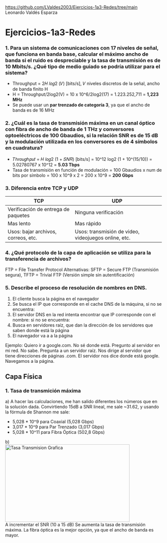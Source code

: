 https://github.com/LValdes2003/Ejercicios-1a3-Redes/tree/main  
Leonardo Valdés Esparza

# Ejercicios-1a3-Redes

### 1. Para un sistema de comunicaciones con 17 niveles de señal, que funciona en banda base, calcular el máximo ancho de banda si el ruido es despreciable y la tasa de transmisión es de 10 Mbits/s. ¿Qué tipo de medio guiado se podría utilizar para el sistema?
- Throughput = 2𝐻 𝑙𝑜𝑔2 (𝑉) [bits/s], 𝑉 niveles discretos de la señal, ancho de banda finito H
- H = Throughput/2log2(V) = 10 x 10^6/2log2(17) = 1.223.252,711 = **1,223 MHz**
- Se puede usar un **par trenzado de categoría 3**, ya que el ancho de banda es de 16 MHz

### 2. ¿Cuál es la tasa de transmisión máxima en un canal óptico con fibra de ancho de banda de 1 THz y conversores optoeléctricos de 100 Gbaudios, si la relación SNR es de 15 dB y la modulación utilizada en los conversores es de 4 símbolos en cuadratura?
- 𝑇ℎ𝑟𝑜𝑢𝑔ℎ𝑝𝑢𝑡 = 𝐻 𝑙𝑜𝑔2 (1 + 𝑆𝑁𝑅) [bits/s] = 10^12 log2 (1 + 10^(15/10)) = 5.02780767 x 10^12 = **5.03 Tbps**
- Tasa de transmisión en función de modulación = 100 Gbaudios x num de bits por símbolo = 100 x 10^9 x 2 = 200 x 10^9 = **200 Gbps**

### 3. Diferencia entre TCP y UDP
| TCP | UDP |
| ---  |  --- |
| Verificación de entrega de paquetes | Ninguna verificación |
| Mas lento | Mas rápido |
| Usos: bajar archivos, correos, etc. | Usos: transmisión de video, videojuegos online, etc. |

### 4. ¿Qué protocolo de la capa de aplicación se utiliza para la transferencia de archivos?
FTP = File Transfer Protocol
Alternativas: SFTP = Secure FTP (Transmisión segura), TFTP = Trivial FTP (Versión simple sin autentificación) 

### 5. Describe el proceso de resolución de nombres en DNS.
1. El cliente busca la página en el navegador
2. Se busca el IP que corresponde en el cache DNS de la máquina, si no se encuentra:
3. El servidor DNS en la red intenta encontrar que IP corresponde con el nombre: si no se encuentra:
4. Busca en servidores raíz, que dan la dirección de los servidores que saben donde está la página
5. El navegador va a a la página
   
Ejemplo: Quiero ir a google.com. No sé donde está. Pregunto al servidor en mi red. No sabe. Pregunta a un servidor raíz. Nos dirige al servidor que tiene direcciones de páginas .com. El servidor nos dice donde está google. Navegamos a la página.

## Capa Física
### 1. Tasa de transmición máxima
a) A hacer las calculaciones, me han salido diferentes los números que en la solución dada. Convirtiendo 15dB a SNR lineal, me sale ~31.62, y usando la fórmula de Shannon me sale:
- 5,028 * 10^9 para Coaxial (5,028 Gbps)
- 3,017 * 10^9 para Par Trenzado (3,017 Gbps) 
- 5,028 * 10^11 para Fibra Óptica (502,8 Gbps)

b)  
<img src="https://github.com/user-attachments/assets/0c65a177-aafc-4817-b19c-3e39d752a136" alt="Tasa Transmision Grafica" width="400" height="250">  
A incrementar el SNR (10 a 15 dB) Se aumenta la tasa de transmisión máxima. La fibra óptica es la mejor opción, ya que el ancho de banda es mayor.
